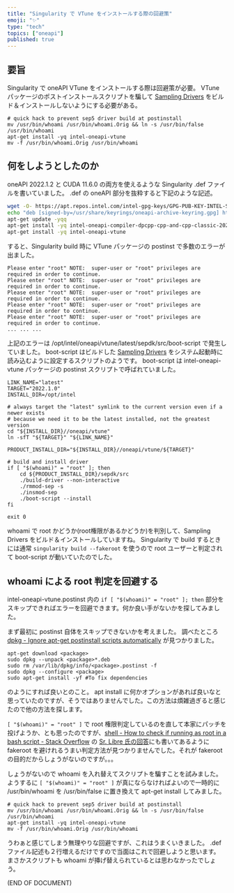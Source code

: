 ```yaml
---
title: "Singularity で VTune をインストールする際の回避策"
emoji: "✨"
type: "tech"
topics: ["oneapi"]
published: true
---
```


## 要旨
Singularity で oneAPI VTune をインストールする際は回避策が必要。
VTune パッケージのポストインストールスクリプトを騙して [Sampling Drivers](https://www.intel.com/content/www/us/en/develop/documentation/vtune-help/top/installation/sep-driver.html) をビルド＆インストールしないようにする必要がある。

```
# quick hack to prevent sep5 driver build at postinstall
mv /usr/bin/whoami /usr/bin/whoami.Orig && ln -s /usr/bin/false /usr/bin/whoami
apt-get install -yq intel-oneapi-vtune
mv -f /usr/bin/whoami.Orig /usr/bin/whoami
```

## 何をしようとしたのか
oneAPI 2022.1.2 と CUDA 11.6.0 の両方を使えるような Singularity .def ファイルを書いていました。 .def の oneAPI 部分を抜粋すると下記のような記述。
```sh
wget -O- https://apt.repos.intel.com/intel-gpg-keys/GPG-PUB-KEY-INTEL-SW-PRODUCTS.PUB | gpg --dearmor > /usr/share/keyrings/oneapi-archive-keyring.gpg
echo "deb [signed-by=/usr/share/keyrings/oneapi-archive-keyring.gpg] https://apt.repos.intel.com/oneapi all main" > /etc/apt/sources.list.d/oneAPI.list
apt-get update -yqq
apt-get install -yq intel-oneapi-compiler-dpcpp-cpp-and-cpp-classic-2022.0.2
apt-get install -yq intel-oneapi-vtune
```

すると、Singularity build 時に VTune パッケージの postinst で多数のエラーが出ました。
```
Please enter "root" NOTE:  super-user or "root" privileges are required in order to continue.
Please enter "root" NOTE:  super-user or "root" privileges are required in order to continue.
Please enter "root" NOTE:  super-user or "root" privileges are required in order to continue.
Please enter "root" NOTE:  super-user or "root" privileges are required in order to continue.
Please enter "root" NOTE:  super-user or "root" privileges are required in order to continue.
... ... ...
```
上記のエラーは /opt/intel/oneapi/vtune/latest/sepdk/src/boot-script で発生していました。
boot-script はビルドした [Sampling Drivers](https://www.intel.com/content/www/us/en/develop/documentation/vtune-help/top/installation/sep-driver.html) をシステム起動時に読み込むように設定するスクリプトのようです。
boot-script は intel-oneapi-vtune パッケージの postinst スクリプトで呼ばれていました。
```bash:/var/lib/dpkg/info/intel-oneapi-vtune.postinst
LINK_NAME="latest"
TARGET="2022.1.0"
INSTALL_DIR=/opt/intel

# always target the "latest" symlink to the current version even if a newer exists
# because we need it to be the latest installed, not the greatest version
cd "${INSTALL_DIR}//oneapi/vtune"
ln -sfT "${TARGET}" "${LINK_NAME}"

PRODUCT_INSTALL_DIR="${INSTALL_DIR}//oneapi/vtune/${TARGET}"

# build and install driver
if [ "$(whoami)" = "root" ]; then
    cd ${PRODUCT_INSTALL_DIR}/sepdk/src
    ./build-driver --non-interactive
    ./rmmod-sep -s
    ./insmod-sep
    ./boot-script --install
fi

exit 0
```
whoami で root かどうか(root権限があるかどうか)を判別して、Sampling Drivers をビルド＆インストールしていますね。
Singularity で build するときには通常 `singularity build --fakeroot` を使うので root ユーザーと判定されて boot-script が動いていたのでした。

## whoami による root 判定を回避する

intel-oneapi-vtune.postinst 内の `if [ "$(whoami)" = "root" ]; then` 部分をスキップできればエラーを回避できます。何か良い手がないかを探してみました。

まず最初に postinst 自体をスキップできないかを考えました。
調べたところ [dpkg \- Ignore apt\-get postinstall scripts automatically](https://askubuntu.com/questions/482928/ignore-apt-get-postinstall-scripts-automatically) が見つかりました。
```
apt-get download <package>
sudo dpkg --unpack <package>*.deb
sudo rm /var/lib/dpkg/info/<package>.postinst -f
sudo dpkg --configure <package>
sudo apt-get install -yf #To fix dependencies
```
のようにすれば良いとのこと。
apt install に何かオプションがあれば良いなと思っていたのですが、そうではありませんでした。この方法は煩雑過ぎると感じたので他の方法を探します。

`[ "$(whoami)" = "root" ]` で root 権限判定しているのを直して本家にパッチを投げようか、とも思ったのですが、[shell \- How to check if running as root in a bash script \- Stack Overflow](https://stackoverflow.com/questions/18215973/how-to-check-if-running-as-root-in-a-bash-script) の [Sr. Libre 氏の回答](https://stackoverflow.com/a/65358284)にも書いてあるように fakeroot を避けれるうまい判定方法が見つかりませんでした。それが fakeroot の目的だからしょうがないのですが。。。

しょうがないので whoami を入れ替えてスクリプトを騙すことを試みました。
ようするに `[ "$(whoami)" = "root" ]` が真にならなければよいので一時的に /usr/bin/whoami を /usr/bin/false に置き換えて apt-get install してみました。

```
# quick hack to prevent sep5 driver build at postinstall
mv /usr/bin/whoami /usr/bin/whoami.Orig && ln -s /usr/bin/false /usr/bin/whoami
apt-get install -yq intel-oneapi-vtune
mv -f /usr/bin/whoami.Orig /usr/bin/whoami
```
うわぁと感じてしまう無理やりな回避ですが、これはうまくいきました。
.def ファイル記述も２行増えるだけですので当面はこれで回避しようと思います。
まさかスクリプトも whoami が挿げ替えられているとは思わなかったでしょう。

(END OF DOCUMENT)